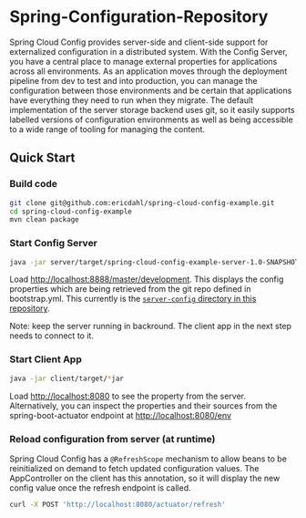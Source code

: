 # Spring-Configuration-Repository
Spring Cloud Config provides server-side and client-side support for externalized configuration in a distributed system. With the Config Server, you have a central place to manage external properties for applications across all environments. 
As an application moves through the deployment pipeline from dev to test and into production, you can manage the configuration between those environments and be certain that applications have everything they need to run when they migrate.
The default implementation of the server storage backend uses git, so it easily supports labelled versions of configuration environments as well as being accessible to a wide range of tooling for managing the content.

## Quick Start

### Build code

```bash
git clone git@github.com:ericdahl/spring-cloud-config-example.git
cd spring-cloud-config-example
mvn clean package
```

### Start Config Server

```bash
java -jar server/target/spring-cloud-config-example-server-1.0-SNAPSHOT.jar
```

Load [http://localhost:8888/master/development](http://localhost:8888/master/development). 
This displays the config properties which are being retrieved from the git repo defined 
in bootstrap.yml. This currently is the [`server-config` directory in this repository](https://github.com/ericdahl/spring-cloud-config-example/tree/master/server-config).

Note: keep the server running in backround. The client app in the next step needs to connect to it.

### Start Client App
```bash
java -jar client/target/*jar
```

Load [http://localhost:8080](http://localhost:8080) to see the property from the server. 
Alternatively, you can inspect the properties and their sources from the spring-boot-actuator
endpoint at [http://localhost:8080/env](http://localhost:8080/env)

### Reload configuration from server (at runtime)

Spring Cloud Config has a `@RefreshScope` mechanism to allow beans to be reinitialized
on demand to fetch updated configuration values. The AppController on the client
has this annotation, so it will display the new config value once the refresh
endpoint is called.

```bash
curl -X POST 'http://localhost:8080/actuator/refresh'
```
